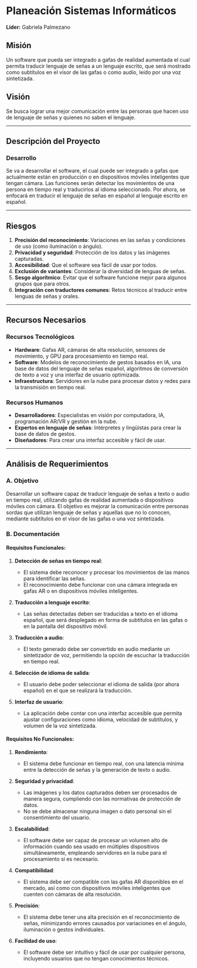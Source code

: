 # Planeación Sistemas Informáticos

**Líder:** Gabriela Palmezano

## Misión
Un software que pueda ser integrado a gafas de realidad aumentada el cual permita traducir lenguaje de señas a un lenguaje escrito, que será mostrado como subtítulos en el visor de las gafas o como audio, leído por una voz sintetizada.

## Visión
Se busca lograr una mejor comunicación entre las personas que hacen uso de lenguaje de señas y quienes no saben el lenguaje.

---

## Descripción del Proyecto

### Desarrollo
Se va a desarrollar el software, el cual puede ser integrado a gafas que actualmente están en producción o en dispositivos móviles inteligentes que tengan cámara. Las funciones serán detectar los movimientos de una persona en tiempo real y traducirlos al idioma seleccionado. Por ahora, se enfocará en traducir el lenguaje de señas en español al lenguaje escrito en español.

---

## Riesgos

1. **Precisión del reconocimiento**: Variaciones en las señas y condiciones de uso (como iluminación o ángulo).
2. **Privacidad y seguridad**: Protección de los datos y las imágenes capturadas.
3. **Accesibilidad**: Que el software sea fácil de usar por todos.
4. **Exclusión de variantes**: Considerar la diversidad de lenguas de señas.
5. **Sesgo algorítmico**: Evitar que el software funcione mejor para algunos grupos que para otros.
6. **Integración con traductores comunes**: Retos técnicos al traducir entre lenguas de señas y orales.

---

## Recursos Necesarios

### Recursos Tecnológicos

- **Hardware**: Gafas AR, cámaras de alta resolución, sensores de movimiento, y GPU para procesamiento en tiempo real.
- **Software**: Modelos de reconocimiento de gestos basados en IA, una base de datos del lenguaje de señas español, algoritmos de conversión de texto a voz y una interfaz de usuario optimizada.
- **Infraestructura**: Servidores en la nube para procesar datos y redes para la transmisión en tiempo real.

### Recursos Humanos

- **Desarrolladores**: Especialistas en visión por computadora, IA, programación AR/VR y gestión en la nube.
- **Expertos en lenguaje de señas**: Intérpretes y lingüistas para crear la base de datos de gestos.
- **Diseñadores**: Para crear una interfaz accesible y fácil de usar.

---

## Análisis de Requerimientos

### A. Objetivo
Desarrollar un software capaz de traducir lenguaje de señas a texto o audio en tiempo real, utilizando gafas de realidad aumentada o dispositivos móviles con cámara. El objetivo es mejorar la comunicación entre personas sordas que utilizan lenguaje de señas y aquellas que no lo conocen, mediante subtítulos en el visor de las gafas o una voz sintetizada.

### B. Documentación

#### Requisitos Funcionales:

1. **Detección de señas en tiempo real**:
    - El sistema debe reconocer y procesar los movimientos de las manos para identificar las señas.
    - El reconocimiento debe funcionar con una cámara integrada en gafas AR o en dispositivos móviles inteligentes.

2. **Traducción a lenguaje escrito**:
    - Las señas detectadas deben ser traducidas a texto en el idioma español, que será desplegado en forma de subtítulos en las gafas o en la pantalla del dispositivo móvil.

3. **Traducción a audio**:
    - El texto generado debe ser convertido en audio mediante un sintetizador de voz, permitiendo la opción de escuchar la traducción en tiempo real.

4. **Selección de idioma de salida**:
    - El usuario debe poder seleccionar el idioma de salida (por ahora español) en el que se realizará la traducción.

5. **Interfaz de usuario**:
    - La aplicación debe contar con una interfaz accesible que permita ajustar configuraciones como idioma, velocidad de subtítulos, y volumen de la voz sintetizada.

#### Requisitos No Funcionales:

1. **Rendimiento**:
    - El sistema debe funcionar en tiempo real, con una latencia mínima entre la detección de señas y la generación de texto o audio.

2. **Seguridad y privacidad**:
    - Las imágenes y los datos capturados deben ser procesados de manera segura, cumpliendo con las normativas de protección de datos.
    - No se debe almacenar ninguna imagen o dato personal sin el consentimiento del usuario.

3. **Escalabilidad**:
    - El software debe ser capaz de procesar un volumen alto de información cuando sea usado en múltiples dispositivos simultáneamente, empleando servidores en la nube para el procesamiento si es necesario.

4. **Compatibilidad**:
    - El sistema debe ser compatible con las gafas AR disponibles en el mercado, así como con dispositivos móviles inteligentes que cuenten con cámaras de alta resolución.

5. **Precisión**:
    - El sistema debe tener una alta precisión en el reconocimiento de señas, minimizando errores causados por variaciones en el ángulo, iluminación o gestos individuales.

6. **Facilidad de uso**:
    - El software debe ser intuitivo y fácil de usar por cualquier persona, incluyendo usuarios que no tengan conocimientos técnicos.
